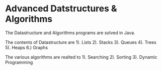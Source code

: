 # Advanced Datstructures & Algorithms
The Datastructure and Algorithms programs are solved in Java.

The contents of Datastructure are 
1). Lists
2). Stacks
3). Queues
4). Trees
5). Heaps
6.) Graphs


The various algorithms are realted to 
1). Searching
2). Sorting
3). Dynamic Programming
